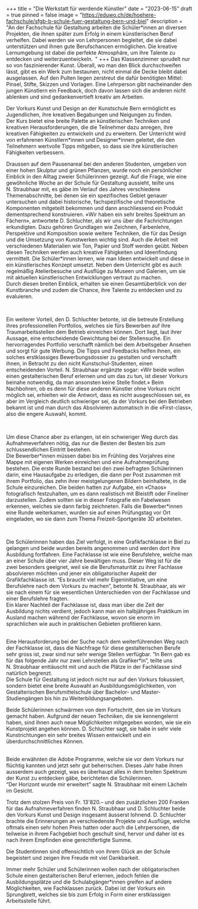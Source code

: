 +++
title = "Die Werkstatt für werdende Künstler"
date = "2023-06-15"
draft = true
pinned = false
image = "https://eduwo.ch/de/hoehere-fachschule/sfgb-b-schule-fuer-gestaltung-bern-und-biel"
description = "An der Fachschule für Gestaltung arbeiten die Schüler*innen an diversen Projekten, die ihnen später zum Erfolg in einem künstlerischen Beruf verhelfen. Dabei werden sie von Lehrpersonen begleitet, die sie dabei unterstützen und ihnen gute Berufschancen ermöglichen. Die kreative Lernumgebung ist dabei die perfekte Atmosphäre, um ihre Talente zu entdecken und weiterzuentwickeln.  "
+++
Das Klassenzimmer sprudelt nur so von faszinierender Kunst. Überall, wo man den Blick durchschweifen lässt, gibt es ein Werk zum bestaunen, nicht einmal die Decke bleibt dabei ausgelassen. Auf den Pulten liegen zerstreut die dafür benötigten Mittel: Pinsel, Stifte, Skizzen und Vorlagen. Eine Lehrperson gibt nacheinander den jungen Künstlern ein Feedback, doch davon lassen sich die anderen nicht ablenken und sind gedankenvertieft kreativ am Arbeiten. 

Der Vorkurs Kunst und Design an der Kunstschule Bern ermöglicht es Jugendlichen, ihre kreativen Begabungen und Neigungen zu finden.   \
Der Kurs bietet eine breite Palette an künstlerischen Techniken und kreativen Herausforderungen, die die Teilnehmer dazu anregen, ihre kreativen Fähigkeiten zu entwickeln und zu erweitern. Der Unterricht wird von erfahrenen Künstlern\*innen und Designer\*innen geleitet, die den Teilnehmern wertvolle Tipps mitgeben, so dass sie ihre künstlerischen Fähigkeiten verbessern.  

Draussen auf dem Pausenareal bei den anderen Studenten, umgeben von einer hohen Skulptur und grünen Pflanzen, wurde noch ein persönlicher Einblick in den Alltag zweier Schülerinnen gezeigt. Auf die Frage, wie eine gewöhnliche Woche an der Schule für Gestaltung aussieht, teilte uns  \
N. Straubhaar mit, es gäbe im Verlauf des Jahres verschiedene Themenabschnitte, bei denen sie ein spezifisches Gebiet genauer untersuchen und dabei historische, fachspezifische und theoretische Komponenten mitgeteilt bekommen und dann anschliessend ein Produkt dementsprechend konstruieren. «Wir haben ein sehr breites Spektrum an Fächern», antwortete D. Schluchter, als wir uns über die Fachrichtungen erkundigten. Dazu gehören Grundlagen wie Zeichnen, Farbenlehre, Perspektive und Komposition sowie weitere Techniken, die für das Design und die Umsetzung von Kunstwerken wichtig sind. Auch die Arbeit mit verschiedenen Materialien wie Ton, Papier und Stoff werden geübt. Neben diesen Techniken werden auch kreative Fähigkeiten und Ideenfindung vermittelt. Die Schüler*innen lernen, wie man Ideen entwickelt und diese in ein künstlerisches Konzept umsetzt. Neben dem Unterricht gibt es auch regelmäßig Atelierbesuche und Ausflüge zu Museen und Galerien, um sie mit aktuellen künstlerischen Entwicklungen vertraut zu machen.  \
Durch diesen breiten Einblick, erhalten sie einen Gesamtüberblick von der Kunstbranche und zudem die Chance, ihre Talente zu entdecken und zu evaluieren.   

 

Ein weiterer Vorteil, den D. Schluchter betonte, ist die betreute Erstellung ihres professionellen Portfolios, welches sie fürs Bewerben auf ihre Traumarbeitsstellen dem Betrieb einreichen können. Dort liegt, laut ihrer Aussage, eine entscheidende Gewichtung bei der Stellensuche. Ein hervorragendes Portfolio verschafft nämlich bei dem Arbeitsgeber Ansehen und sorgt für gute Werbung. Die Tipps und Feedbacks helfen ihnen, ein solches erstklassiges Bewerbungsdossier zu gestalten und verschafft ihnen, in Betracht zu den nicht Kunstschul-Studenten, einen entscheidenden Vorteil. N. Straubhaar ergänzte sogar: «Wir beide wollen einen gestalterischen Beruf erlernen und um das zu tun, ist dieser Vorkurs beinahe notwendig, da man ansonsten keine Stelle findet.» Beim Nachbohren, ob es denn für diese anderen Künstler ohne Vorkurs nicht möglich sei, erhielten wir die Antwort, dass es nicht ausgeschlossen sei, es aber im Vergleich deutlich schwieriger sei, da der Vorkurs bei den Betrieben bekannt ist und man durch das Absolvieren automatisch in die «First-class», also die engere Auswahl, kommt.  

  

Um diese Chance aber zu erlangen, ist ein schwieriger Weg durch das Aufnahmeverfahren nötig, das nur die Besten der Besten bis zum schlussendlichen Eintritt bestehen.   \
Die Bewerber\*innen müssen dabei bis im Frühling des Vorjahres eine Mappe mit eigenen Werken einreichen und eine Aufnahmeprüfung bestehen. Die erste Runde bestand bei den zwei befragten Schülerinnen darin, eine Hausaufgabe zu erledigen, die dann per Post zusammen mit ihrem Portfolio, das zehn ihrer meistgelungenen Bildern beinhaltete, in die Schule einzureichen. Die beiden hatten zur Aufgabe, ein «Chaos» fotografisch festzuhalten, um es dann realistisch mit Bleistift oder Fineliner darzustellen. Zudem sollten sie in dieser Fotografie ein Fabelwesen erkennen, welches sie dann farbig zeichneten. Falls die Bewerber\*innen eine Runde weiterkamen, wurden sie auf einen Prüfungstag vor Ort eingeladen, wo sie dann zum Thema Freizeit-Sportgeräte 3D arbeiteten.   

 

Die Schülerinnen haben das Ziel verfolgt, in eine Grafikfachklasse in Biel zu gelangen und beide wurden bereits angenommen und werden dort ihre Ausbildung fortfahren. Eine Fachklasse ist wie eine Berufslehre, welche man an einer Schule über vier Jahre bewältigen muss. Dieser Weg ist für die zwei besonders geeignet, weil sie die Berufsmaturität zu ihrer Fachlasse absolvieren möchten und jener ein obligatorischer Aspekt der Grafikfachklasse ist. “Es braucht viel mehr Eigeninitiative, um eine Berufslehre nach dem Vorkurs zu machen”, betonte N. Straubhaar, als wir sie nach einem für sie wesentlichen Unterschieden von der Fachklasse und einer Berufslehre fragten.   \
Ein klarer Nachteil der Fachklasse ist, dass man über die Zeit der Ausbildung nichts verdient, jedoch kann man ein halbjähriges Praktikum im Ausland machen während der Fachklasse, wovon sie enorm im sprachlichen wie auch in praktischen Gebieten profitieren kann.    

 \
Eine Herausforderung bei der Suche nach dem weiterführenden Weg nach der Fachklasse ist, dass die Nachfrage für diese gestalterischen Berufe sehr gross ist, zwar sind nur sehr wenige Stellen verfügbar. “In Bern gab es für das folgende Jahr nur zwei Lehrstellen als Grafiker*in”, teilte uns  \
N. Straubhaar enttäuscht mit und auch die Plätze in der Fachklasse sind natürlich begrenzt.   \
Die Schule für Gestaltung ist jedoch nicht nur auf den Vorkurs fokussiert, sondern bietet eine breite Auswahl an Ausbildungsmöglichkeiten, von Gestalterischen Berufsmittelschule über Bachelor- und Master- Studiengängen bis hin zu Weiterbildungsangeboten.  

Beide Schülerinnen schwärmen von dem Fortschritt, den sie im Vorkurs gemacht haben. Aufgrund der neuen Techniken, die sie kennengelernt haben, sind ihnen auch neue Möglichkeiten mitgegeben worden, wie sie ein Kunstprojekt angehen können. D. Schluchter sagt, sie habe in sehr viele Kunstrichtungen ein sehr breites Wissen entwickelt und ein überdurchschnittliches Können.  

   \
Beide erwähnten die Adobe Programme, welche sie vor dem Vorkurs nur flüchtig kannten und jetzt sehr gut beherrschen. Dieses Jahr habe ihnen ausserdem auch gezeigt, was es überhaupt alles in dem breiten Spektrum der Kunst zu entdecken gäbe, berichteten die Schülerinnen.   \
“Der Horizont wurde mir erweitert” sagte N. Straubhaar mit einem Lächeln im Gesicht.  

Trotz dem stolzen Preis von Fr. 13'820.– und den zusätzlichen 200 Franken für das Aufnahmeverfahren finden N. Straubhaar und D. Schluchter beide den Vorkurs Kunst und Design insgesamt äusserst lohnend. D. Schluchter brachte die Erinnerungen an verschiedenste Projekte und Ausflüge, welche oftmals einen sehr hohen Preis hatten oder auch die Lehrpersonen, die teilweise in ihrem Fachgebiet hoch geschult sind, hervor und daher ist es nach ihrem Empfinden eine gerechtfertigte Summe.  

Die Studentinnen sind offensichtlich von ihrem Glück an der Schule begeistert und zeigen ihre Freude mit viel Dankbarkeit. 

Immer mehr Schüler und Schülerinnen wollen nach der obligatorischen Schule einen gestalterischen Beruf erlernen, jedoch fehlen die Ausbildungsplätze und die Schulabgänger*innen greifen auf andere Möglichkeiten, wie Fachklassen zurück. Dabei ist der Vorkurs ein Sprungbrett, welches sie bis zum Erfolg in Form einer erstklassigen Arbeitsstelle führt.